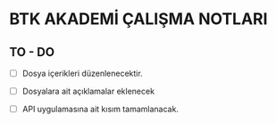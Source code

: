 # BTK AKADEMİ ÇALIŞMA NOTLARI

## TO - DO 
- [ ] Dosya içerikleri düzenlenecektir.
- [ ] Dosyalara ait açıklamalar eklenecek
- [ ] API uygulamasına ait kısım tamamlanacak.


